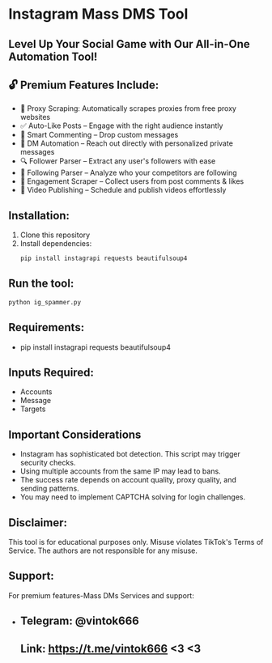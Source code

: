 # Instagram Mass DMS Tool

## Level Up Your Social Game with Our All-in-One Automation Tool! 

## 🔓 Premium Features Include:
- 🔎 Proxy Scraping: Automatically scrapes proxies from free proxy websites
- ✅ Auto-Like Posts – Engage with the right audience instantly
- 💬 Smart Commenting – Drop custom messages 
- 📩 DM Automation – Reach out directly with personalized private messages
- 🔍 Follower Parser – Extract any user's followers with ease
- 🔎 Following Parser – Analyze who your competitors are following
- 👥 Engagement Scraper – Collect users from post comments & likes
- 🎥 Video Publishing – Schedule and publish videos effortlessly

## Installation:
1. Clone this repository
2. Install dependencies:
   ```bash
   pip install instagrapi requests beautifulsoup4

## Run the tool:
   ```bash
   python ig_spammer.py
```

## Requirements:
- pip install instagrapi requests beautifulsoup4



## Inputs Required:
- Accounts
- Message
- Targets

## Important Considerations
- Instagram has sophisticated bot detection. This script may trigger security checks.
- Using multiple accounts from the same IP may lead to bans.
- The success rate depends on account quality, proxy quality, and sending patterns.
- You may need to implement CAPTCHA solving for login challenges.

## Disclaimer:
This tool is for educational purposes only. Misuse violates TikTok's Terms of Service. The authors are not responsible for any misuse.

## Support:
For premium features-Mass DMs Services and support:
- ## Telegram: @vintok666
  ## Link: https://t.me/vintok666 <3 <3 
